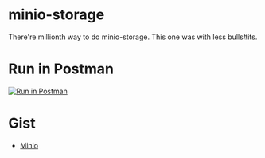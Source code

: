# minio-storage
There're millionth way to do minio-storage.
This one was with less bulls#its.

# Run in Postman

[![Run in Postman](https://run.pstmn.io/button.svg)](https://app.getpostman.com/run-collection/bc15dcba59d278f02c99)

# Gist

- [Minio](https://gist.github.com/bijay-shrestha/209ba43b27f76c5dd9d26aac5a734c83)
